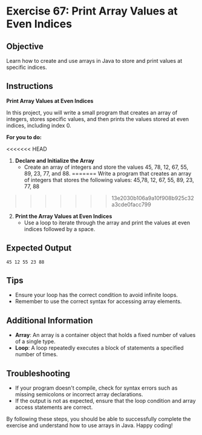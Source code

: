 # Exercise 67: Print Array Values at Even Indices

## Objective
Learn how to create and use arrays in Java to store and print values at specific indices.

## Instructions

**Print Array Values at Even Indices**

In this project, you will write a small program that creates an array of integers, stores specific values, and then prints the values stored at even indices, including index 0.

**For you to do:**

<<<<<<< HEAD
1. **Declare and Initialize the Array**
    - Create an array of integers and store the values 45, 78, 12, 67, 55, 89, 23, 77, and 88.
=======
Write a program that creates an array of integers that stores
the following values: 45,78, 12,  67, 55, 89, 23, 77, 88
>>>>>>> 13e2030b106a9a10f908b925c32a3cde0facc799

2. **Print the Array Values at Even Indices**
    - Use a loop to iterate through the array and print the values at even indices followed by a space.

## Expected Output
```
45 12 55 23 88
```

## Tips
- Ensure your loop has the correct condition to avoid infinite loops.
- Remember to use the correct syntax for accessing array elements.

## Additional Information
- **Array**: An array is a container object that holds a fixed number of values of a single type.
- **Loop**: A loop repeatedly executes a block of statements a specified number of times.

## Troubleshooting
- If your program doesn't compile, check for syntax errors such as missing semicolons or incorrect array declarations.
- If the output is not as expected, ensure that the loop condition and array access statements are correct.

By following these steps, you should be able to successfully complete the exercise and understand how to use arrays in Java. Happy coding!

